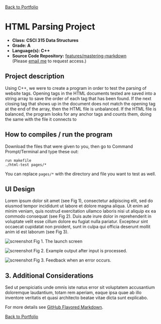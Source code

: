 [Back to Portfolio](./)

HTML Parsing Project
===============

-   **Class: CSCI 315 Data Structures** 
-   **Grade: A**
-   **Language(s): C++**
-   **Source Code Repository:** [features/mastering-markdown](https://guides.github.com/features/mastering-markdown/)  
    (Please [email me](mailto:cahicks@csustudent.net?subject=GitHub%20Access) to request access.)

## Project description

Using C++, we were to create a program in order to test the parsing of website tags. Opening tags in the HTML documents tested are saved into a string array to save the order of each tag that has been found. If the next closing tag that shows up in the document does not match the opening tag at the end of the array, then the HTML file is unbalanced. If the HTML file is balanced, the program looks for any anchor tags and counts them, doing the same with the file it connects to 

## How to compiles / run the program

Download the files that were given to you, then go to Command Prompt/Terminal and type these out:

```cd [folder you put the project in]
run makefile
./html-test pages/*
```
You can replace ```pages/*``` with the directory and file you want to test as well.

## UI Design

Lorem ipsum dolor sit amet (see Fig 1), consectetur adipiscing elit, sed do eiusmod tempor incididunt ut labore et dolore magna aliqua. Ut enim ad minim veniam, quis nostrud exercitation ullamco laboris nisi ut aliquip ex ea commodo consequat (see Fig 2). Duis aute irure dolor in reprehenderit in voluptate velit esse cillum dolore eu fugiat nulla pariatur. Excepteur sint occaecat cupidatat non proident, sunt in culpa qui officia deserunt mollit anim id est laborum (see Fig 3).

![screenshot](images/dummy_thumbnail.jpg)
Fig 1. The launch screen

![screenshot](images/dummy_thumbnail.jpg)
Fig 2. Example output after input is processed.

![screenshot](images/dummy_thumbnail.jpg)
Fig 3. Feedback when an error occurs.

## 3. Additional Considerations

Sed ut perspiciatis unde omnis iste natus error sit voluptatem accusantium doloremque laudantium, totam rem aperiam, eaque ipsa quae ab illo inventore veritatis et quasi architecto beatae vitae dicta sunt explicabo. 

For more details see [GitHub Flavored Markdown](https://guides.github.com/features/mastering-markdown/).

[Back to Portfolio](./)
